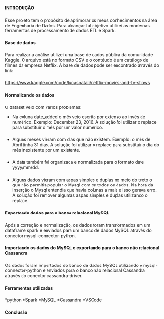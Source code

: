 #### INTRODUÇÃO
###
Esse projeto tem o propósito de aprimorar os meus conhecimentos na área de Engenharia de Dados. Para alcançar tal objetivo utilizei as modernas ferramentas de processamento de dados ETL e Spark.
###
#### Base de dados
###
Para realizar a análise utilizei uma base de dados pública da comunidade Kaggle. O arquivo  está no formato CSV e o contéudo é um catálogo de filmes da empresa Netflix. A base de dados pode ser encontrado através do link:
###
<https://www.kaggle.com/code/lucasnatali/netflix-movies-and-tv-shows>
###
#### Normalizando os dados
###
O dataset veio com vários problemas:

* Na coluna date_added o mês veio escrito por extenso ao invés de numérico. Exemplo: December 23, 2016. A solução foi utilizar o replace para substituir o mês por um valor númerico.
###
* Alguns meses vieram com dias que não existem. Exemplo: o mês de Abril tinha 31 dias. A solução foi utilizar o replace para substituir o dia do mês inexistente por um existente.
###
* A data também foi organizada e normalizada para o formato date yyyy/mm/dd.
###
* Alguns dados vieram com aspas simples e duplas no meio do texto o que não permitia popular o Mysql com os todos os dados. Na hora da inserção o Mysql entendia que havia colunas a mais e isso gerava erro. A solução foi remover algumas aspas simples e duplas utilizando o replace.
###
**Exportando dados para o banco relacional MySQL**
###
Após a correção e normalização, os dados foram transformados em um dataframe spark e enviados para um banco de dados MySQL através do conector mysql-connector-python. 
###
**Importando os dados do MySQL e exportando para o banco não relacional Cassandra**
###
Os dados foram importados do banco de dados MySQL utilizando o mysql-connector-python e enviados para o banco não relacional Cassandra através do conector cassandra-driver.
###
**Ferramentas utilizadas**
###
*python
*Spark
*MySQL
*Cassandra
*VSCode
###
**Conclusão**
